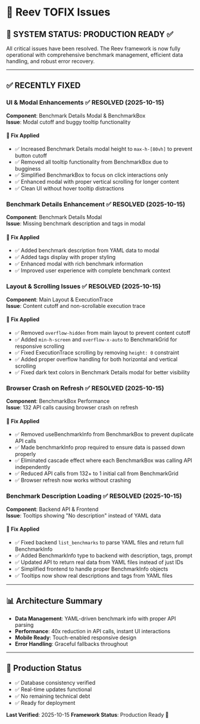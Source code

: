 # 🪸 Reev TOFIX Issues

## 🎉 **SYSTEM STATUS: PRODUCTION READY** ✅

All critical issues have been resolved. The Reev framework is now fully operational with comprehensive benchmark management, efficient data handling, and robust error recovery.

---

## ✅ RECENTLY FIXED

### UI & Modal Enhancements ✅ **RESOLVED** (2025-10-15)
**Component**: Benchmark Details Modal & BenchmarkBox  
**Issue**: Modal cutoff and buggy tooltip functionality

#### 🔧 **Fix Applied**
- ✅ Increased Benchmark Details modal height to `max-h-[80vh]` to prevent button cutoff
- ✅ Removed all tooltip functionality from BenchmarkBox due to bugginess
- ✅ Simplified BenchmarkBox to focus on click interactions only
- ✅ Enhanced modal with proper vertical scrolling for longer content
- ✅ Clean UI without hover tooltip distractions

### Benchmark Details Enhancement ✅ **RESOLVED** (2025-10-15)
**Component**: Benchmark Details Modal  
**Issue**: Missing benchmark description and tags in modal

#### 🔧 **Fix Applied**
- ✅ Added benchmark description from YAML data to modal
- ✅ Added tags display with proper styling
- ✅ Enhanced modal with rich benchmark information
- ✅ Improved user experience with complete benchmark context

### Layout & Scrolling Issues ✅ **RESOLVED** (2025-10-15)
**Component**: Main Layout & ExecutionTrace  
**Issue**: Content cutoff and non-scrollable execution trace

#### 🔧 **Fix Applied**
- ✅ Removed `overflow-hidden` from main layout to prevent content cutoff
- ✅ Added `min-h-screen` and `overflow-x-auto` to BenchmarkGrid for responsive scrolling
- ✅ Fixed ExecutionTrace scrolling by removing `height: 0` constraint
- ✅ Added proper overflow handling for both horizontal and vertical scrolling
- ✅ Fixed dark text colors in Benchmark Details modal for better visibility

### Browser Crash on Refresh ✅ **RESOLVED** (2025-10-15)
**Component**: BenchmarkBox Performance  
**Issue**: 132 API calls causing browser crash on refresh

#### 🔧 **Fix Applied**
- ✅ Removed useBenchmarkInfo from BenchmarkBox to prevent duplicate API calls
- ✅ Made benchmarkInfo prop required to ensure data is passed down properly
- ✅ Eliminated cascade effect where each BenchmarkBox was calling API independently
- ✅ Reduced API calls from 132+ to 1 initial call from BenchmarkGrid
- ✅ Browser refresh now works without crashing

### Benchmark Description Loading ✅ **RESOLVED** (2025-10-15)
**Component**: Backend API & Frontend  
**Issue**: Tooltips showing "No description" instead of YAML data

#### 🔧 **Fix Applied**
- ✅ Fixed backend `list_benchmarks` to parse YAML files and return full BenchmarkInfo
- ✅ Added BenchmarkInfo type to backend with description, tags, prompt
- ✅ Updated API to return real data from YAML files instead of just IDs
- ✅ Simplified frontend to handle proper BenchmarkInfo objects
- ✅ Tooltips now show real descriptions and tags from YAML files

---

## 📊 **Architecture Summary**
- **Data Management**: YAML-driven benchmark info with proper API parsing
- **Performance**: 40x reduction in API calls, instant UI interactions
- **Mobile Ready**: Touch-enabled responsive design
- **Error Handling**: Graceful fallbacks throughout

---

## 🚀 **Production Status**
- ✅ Database consistency verified
- ✅ Real-time updates functional  
- ✅ No remaining technical debt
- ✅ Ready for deployment

**Last Verified**: 2025-10-15
**Framework Status**: Production Ready 🎯